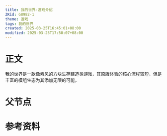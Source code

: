```yaml
---
title: 我的世界-游戏介绍
ZKid: G8982-1
theme: 游戏
tags: 我的世界
created: 2025-03-25T16:45:01+08:00
modified: 2025-03-25T17:50:07+08:00
---
```

# 正文
我的世界是一款像素风的方块生存建造类游戏，其原版体验的核心流程较短，但是丰富的模组生态为其添加无限的可能。

# 父节点

# 参考资料